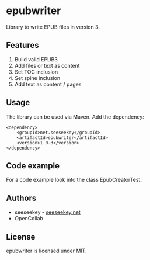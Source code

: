 # epubwriter

Library to write EPUB files in version 3.

## Features

1. Build valid EPUB3
2. Add files or text as content
3. Set TOC inclusion
4. Set spine inclusion
5. Add text as content / pages

## Usage

The library can be used via Maven. Add the dependency:

```
<dependency>
    <groupId>net.seeseekey</groupId>
    <artifactId>epubwriter</artifactId>
    <version>1.0.3</version>
</dependency>
```

## Code example

For a code example look into the class EpubCreatorTest.

## Authors

* seeseekey - [seeseekey.net](https://seeseekey.net)
* OpenCollab

## License

epubwriter is licensed under MIT.